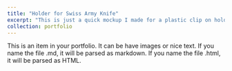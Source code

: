 ```yaml
---
title: "Holder for Swiss Army Knife"
excerpt: "This is just a quick mockup I made for a plastic clip on holder for the huntsman swiss army knife" <br/><img src='/images/Swiss Army Knife Huntsman Medium Holster v4.png'>
collection: portfolio
---
```


This is an item in your portfolio. It can be have images or nice text. If you name the file .md, it will be parsed as markdown. If you name the file .html, it will be parsed as HTML. 

